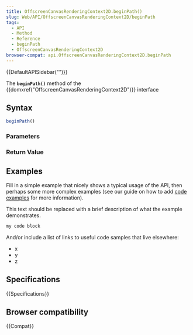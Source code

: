 ```yaml
---
title: OffscreenCanvasRenderingContext2D.beginPath()
slug: Web/API/OffscreenCanvasRenderingContext2D/beginPath
tags:
  - API
  - Method
  - Reference
  - beginPath
  - OffscreenCanvasRenderingContext2D
browser-compat: api.OffscreenCanvasRenderingContext2D.beginPath
---
```

{{DefaultAPISidebar("")}}

The **`beginPath()`** method of the {{domxref("OffscreenCanvasRenderingContext2D")}} interface 

## Syntax

```js
beginPath()
```

### Parameters



### Return Value



## Examples

Fill in a simple example that nicely shows a typical usage of the API, then perhaps some more complex examples (see our guide on how to add [code examples](/en-US/docs/MDN/Contribute/Structures/Code_examples) for more information).

This text should be replaced with a brief description of what the example demonstrates.

```js
my code block
```

And/or include a list of links to useful code samples that live elsewhere:

*   x
*   y
*   z

## Specifications

{{Specifications}}

## Browser compatibility

{{Compat}}

